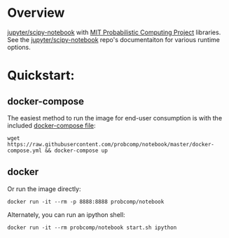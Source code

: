 # Overview

[jupyter/scipy-notebook](https://hub.docker.com/r/jupyter/scipy-notebook/) with [MIT Probabilistic Computing Project](http://probcomp.org/) libraries. See the [jupyter/scipy-notebook](https://hub.docker.com/r/jupyter/scipy-notebook/) repo's documentaiton for various runtime options.

# Quickstart:

## docker-compose

The easiest method to run the image for end-user consumption is with the included [docker-compose file](https://github.com/probcomp/notebook/blob/master/docker-compose.yml):

```
wget https://raw.githubusercontent.com/probcomp/notebook/master/docker-compose.yml && docker-compose up
```

## docker

Or run the image directly:
```
docker run -it --rm -p 8888:8888 probcomp/notebook
```

Alternately, you can run an ipython shell:
```
docker run -it --rm probcomp/notebook start.sh ipython
```
